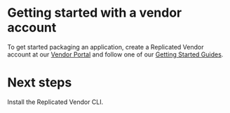 # Getting started with a vendor account

To get started packaging an application, create a Replicated Vendor account at our [Vendor Portal](https://vendor.replicated.com) and follow one of our [Getting Started Guides](/vendor/guides/).

# Next steps

Install the Replicated Vendor CLI.
